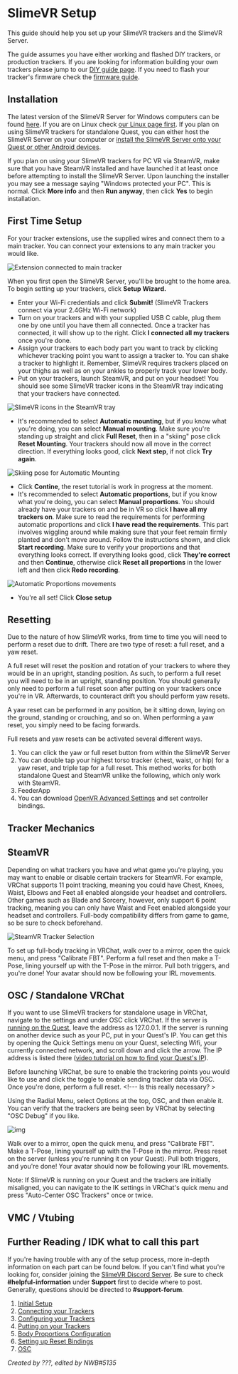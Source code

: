 # SlimeVR Setup

This guide should help you set up your SlimeVR trackers and the SlimeVR Server.

The guide assumes you have either working and flashed DIY trackers, or production trackers. If you are looking for information building your own trackers please jump to our [DIY guide page](../diy/index.html). If you need to flash your tracker's firmware check the [firmware guide](../firmware/index.html).

## Installation

The latest version of the SlimeVR Server for Windows computers can be found [here](https://slimevr.dev/download). If you are on Linux check [our Linux page first](../tools/linux-installation.html). If you plan on using SlimeVR trackers for standalone Quest, you can either host the SlimeVR Server on your computer or [install the SlimeVR Server onto your Quest or other Android devices](https://docs.slimevr.dev/tools/termux-installation.html).

If you plan on using your SlimeVR trackers for PC VR via SteamVR, make sure that you have SteamVR installed and have launched it at least once before attempting to install the SlimeVR Server. Upon launching the installer you may see a message saying "Windows protected your PC". This is normal. Click **More info** and then **Run anyway**, then click **Yes** to begin installation.

## First Time Setup

For your tracker extensions, use the supplied wires and connect them to a main tracker. You can connect your extensions to any main tracker you would like.

![Extension connected to main tracker](../assets/img/PLACEHOLDER.png)

When you first open the SlimeVR Server, you'll be brought to the home area. To begin setting up your trackers, click **Setup Wizard.**
- Enter your Wi-Fi credentials and click **Submit!** (SlimeVR Trackers connect via your 2.4GHz Wi-Fi network)
- Turn on your trackers and with your supplied USB C cable, plug them one by one until you have them all connected. Once a tracker has connected, it will show up to the right. Click **I connected all my trackers** once you're done.
- Assign your trackers to each body part you want to track by clicking whichever tracking point you want to assign a tracker to. You can shake a tracker to highlight it. Remember, SlimeVR requires trackers placed on your thighs as well as on your ankles to properly track your lower body.
- Put on your trackers, launch SteamVR, and put on your headset! You should see some SlimeVR tracker icons in the SteamVR tray indicating that your trackers have connected. <!--- Expects SteamVR. OSC, and VMC should also be mentioned? -->

![SlimeVR icons in the SteamVR tray](../assets/img/PLACEHOLDER.png)

- It's recommended to select **Automatic mounting**, but if you know what you're doing, you can select **Manual mounting**. Make sure you're standing up straight and click **Full Reset**, then in a "skiing" pose click **Reset Mounting**. Your trackers should now all move in the correct direction. If everything looks good, click **Next step**, if not click **Try again**.

![Skiing pose for Automatic Mounting](../assets/img/PLACEHOLDER.png)

- Click **Contine**, the reset tutorial is work in progress at the moment.
- It's recommended to select **Automatic proportions**, but if you know what you're doing, you can select **Manual proportions**. You should already have your trackers on and be in VR so click **I have all my trackers on**. Make sure to read the requirements for performing automatic proportions and click **I have read the requirements**. This part involves wiggling around while making sure that your feet remain firmly planted and don't move around. Follow the instructions shown, and click **Start recording**. Make sure to verify your proportions and that everything looks correct. If everything looks good, click **They're correct** and then **Continue**, otherwise click **Reset all proportions** in the lower left and then click **Redo recording**.

![Automatic Proportions movements](../assets/img/PLACEHOLDER.gif) <!--- Video of some kind here -->

- You're all set! Click **Close setup**

## Resetting

Due to the nature of how SlimeVR works, from time to time you will need to perform a reset due to drift. There are two type of reset: a full reset, and a yaw reset.

A full reset will reset the position and rotation of your trackers to where they would be in an upright, standing position. As such, to perform a full reset you will need to be in an upright, standing position. You should generally only need to perform a full reset soon after putting on your trackers once you're in VR. Afterwards, to counteract drift you should perform yaw resets.

A yaw reset can be performed in any position, be it sitting down, laying on the ground, standing or crouching, and so on. When performing a yaw reset, you simply need to be facing forwards.

Full resets and yaw resets can be activated several different ways.
1. You can click the yaw or full reset button from within the SlimeVR Server
2. You can double tap your highest torso tracker (chest, waist, or hip) for a yaw reset, and triple tap for a full reset. This method works for both standalone Quest and SteamVR unlike the following, which only work with SteamVR.
3. FeederApp
4. You can download [OpenVR Advanced Settings](https://store.steampowered.com/app/1009850/OVR_Advanced_Settings/) and set controller bindings.

<!--- Video here -->

## Tracker Mechanics

<!--- Kinda Advanced. Maybe last before Warranty section? Describe tracker filtering (include three-way GIF showing difference between no filtering, smoothing, and prediction), drift compensation, skating correction, floor clip, etc. -->

## SteamVR

Depending on what trackers you have and what game you're playing, you may want to enable or disable certain trackers for SteamVR. For example, VRChat supports 11 point tracking, meaning you could have Chest, Knees, Waist, Elbows and Feet all enabled alongside your headset and controllers. Other games such as Blade and Sorcery, however, only support 6 point tracking, meaning you can only have Waist and Feet enabled alongside your headset and controllers. Full-body compatibility differs from game to game, so be sure to check beforehand.

![SteamVR Tracker Selection](../assets/img/PLACEHOLDER.png)

To set up full-body tracking in VRChat, walk over to a mirror, open the quick menu, and press "Calibrate FBT". Perform a full reset and then make a T-Pose, lining yourself up with the T-Pose in the mirror. Pull both triggers, and you're done! Your avatar should now be following your IRL movements.

## OSC / Standalone VRChat

If you want to use SlimeVR trackers for standalone usage in VRChat, navigate to the settings and under OSC click VRChat. If the server is [running on the Quest](../tools/termux-installation.md), leave the address as 127.0.0.1. If the server is running on another device such as your PC, put in your Quest's IP. You can get this by opening the Quick Settings menu on your Quest, selecting Wifi, your currently connected network, and scroll down and click the arrow. The IP address is listed there ([video tutorial on how to find your Quest's IP](https://www.youtube.com/watch?v=gL1vgWubcJw)). <!--- Is a video tutorial necessary? -->

Before launching VRChat, be sure to enable the trackering points you would like to use and click the toggle to enable sending tracker data via OSC. Once you're done, perform a full reset. <!--- Is this really necessary? >

Using the Radial Menu, select Options at the top, OSC, and then enable it.
You can verify that the trackers are being seen by VRChat by selecting "OSC Debug" if you like.

![img](https://user-images.githubusercontent.com/737888/154179201-ec413948-7013-494a-81fb-4b5e1129cf5f.jpg)

Walk over to a mirror, open the quick menu, and press "Calibrate FBT". Make a T-Pose, lining yourself up with the T-Pose in the mirror. Press reset on the server (unless you're running it on your Quest). Pull both triggers, and you're done! Your avatar should now be following your IRL movements.

Note: If SlimeVR is running on your Quest and the trackers are initially misaligned, you can navigate to the IK settings in VRChat's quick menu and press "Auto-Center OSC Trackers" once or twice.

## VMC / Vtubing

<!--- I know nothing about VMC and Vtubing>

## Warranty Info

<!--- Eiren fill this part in!!! -->

## Further Reading / IDK what to call this part

If you're having trouble with any of the setup process, more in-depth information on each part can be found below. If you can't find what you're looking for, consider joining the [SlimeVR Discord Server](https://discord.gg/SlimeVR). Be sure to check **#helpful-information** under **Support** first to decide where to post. Generally, questions should be directed to **#support-forum**.

1. [Initial Setup](initial-setup.md)
2. [Connecting your Trackers](connecting-trackers.md)
3. [Configuring your Trackers](configuring-trackers.md)
4. [Putting on your Trackers](putting-on-trackers.md)
5. [Body Proportions Configuration](body-config.md)
6. [Setting up Reset Bindings](setting-reset-bindings.md)
7. [OSC](osc-information.md)

_Created by ???, edited by NWB#5135_
